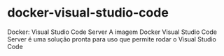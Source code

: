 # docker-visual-studio-code
 Docker: Visual Studio Code Server A imagem Docker Visual Studio Code Server é uma solução pronta para uso que permite rodar o Visual Studio Code
